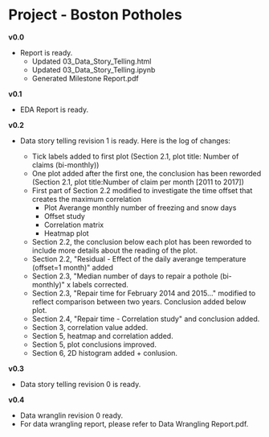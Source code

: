 # Project - Boston Potholes

**v0.0**
 - Report is ready.
      - Updated 03_Data_Story_Telling.html
      - Updated 03_Data_Story_Telling.ipynb
      - Generated Milestone Report.pdf

**v0.1**
 - EDA Report is ready.

**v0.2**
- Data story telling revision 1 is ready. Here is the log of changes:

  - Tick labels added to first plot (Section 2.1, plot title: Number of claims (bi-monthly))
  - One plot added after the first one, the conclusion has been reworded (Section 2.1, plot title:Number of claim per month [2011 to 2017])
  - First part of Section 2.2 modified to investigate the time offset that creates the maximum correlation
      - Plot Averange monthly number of freezing and snow days
      - Offset study
      - Correlation matrix
      - Heatmap plot
  - Section 2.2, the conclusion below each plot has been reworded to include more details about the reading of the plot.
  - Section 2.2, "Residual - Effect of the daily averange temperature (offset=1 month)" added
  - Section 2.3, "Median number of days to repair a pothole (bi-monthly)" x labels corrected.
  - Section 2.3, "Repair time for February 2014 and 2015..." modified to reflect comparison between two years. Conclusion added below plot.
  - Section 2.4, "Repair time - Correlation study" and conclusion added.
  - Section 3, correlation value added.
  - Section 5, heatmap and correlation added.
  - Section 5, plot conclusions improved.
  - Section 6, 2D histogram added + conlusion.

**v0.3**
- Data story telling revision 0 is ready.

**v0.4**
- Data wranglin revision 0 ready. 
- For data wrangling report, please refer to Data Wrangling Report.pdf.
